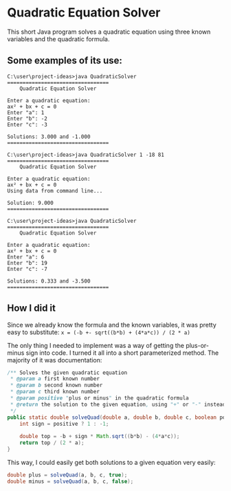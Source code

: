 # Quadratic Equation Solver

This short Java program solves a quadratic equation using three known variables and the quadratic formula.

## Some examples of its use:
```text
C:\user\project-ideas>java QuadraticSolver
=================================
    Quadratic Equation Solver

Enter a quadratic equation:
ax² + bx + c = 0
Enter "a": 1
Enter "b": -2
Enter "c": -3

Solutions: 3.000 and -1.000
=================================
```

```text
C:\user\project-ideas>java QuadraticSolver 1 -18 81
=================================
    Quadratic Equation Solver

Enter a quadratic equation:
ax² + bx + c = 0
Using data from command line...

Solution: 9.000
=================================
```

```text
C:\user\project-ideas>java QuadraticSolver
=================================
    Quadratic Equation Solver

Enter a quadratic equation:
ax² + bx + c = 0
Enter "a": 6
Enter "b": 19
Enter "c": -7

Solutions: 0.333 and -3.500
=================================
```

## How I did it

Since we already know the formula and the known variables, it was pretty easy to substitute:
`x = (-b +- sqrt((b*b) + (4*a*c)) / (2 * a)`

The only thing I needed to implement was a way of getting the plus-or-minus sign into code.
I turned it all into a short parameterized method. The majority of it was documentation:
```java
/** Solves the given quadratic equation
 * @param a first known number
 * @param b second known number
 * @param c third known number
 * @param positive "plus or minus" in the quadratic formula
 * @return the solution to the given equation, using "+" or "-" instead of "+-"
 */
public static double solveQuad(double a, double b, double c, boolean positive) {
    int sign = positive ? 1 : -1;
    
    double top = -b + sign * Math.sqrt((b*b) - (4*a*c));
    return top / (2 * a);
}
```

This way, I could easily get both solutions to a given equation very easily:
```java
double plus = solveQuad(a, b, c, true);
double minus = solveQuad(a, b, c, false);
```
